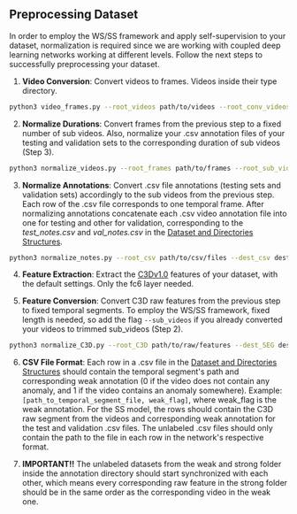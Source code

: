 

## Preprocessing Dataset
In order to employ the WS/SS framework and apply self-supervision to your dataset, normalization is required since we are working with coupled deep learning networks working at different levels. Follow the next steps to successfully preprocessing your dataset.


1. **Video Conversion**: Convert videos to frames. Videos inside their type directory.
```bash
python3 video_frames.py --root_videos path/to/videos --root_conv_videos destination/path/conv/videos --root_frames destination/path/frames
```

2. **Normalize Durations**: Convert frames from the previous step to a fixed number of sub videos. Also, normalize your .csv annotation files of your testing and validation sets to the corresponding duration of sub videos (Step 3).
```bash
python3 normalize_videos.py --root_frames path/to/frames --root_sub_videos destination/path/sub/videos --erase_frames  # Change settings if needed
```

3. **Normalize Annotations**: Convert .csv file annotations (testing sets and validation sets) accordingly to the sub videos from the previous step. Each row of the .csv file corresponds to one temporal frame. After normalizing annotations concatenate each .csv video annotation file into one for testing and other for validation, corresponding to the *test_notes.csv* and *val_notes.csv* in the [Dataset and Directories Structures](https://github.com/DegardinBruno/human_activity_anomaly_IJCB20#dataset-and-directories-structure).
```bash
python3 normalize_notes.py --root_csv path/to/csv/files --dest_csv destination/path/sub/csv/files --fps 30 --duration 16  # Change settings if needed
```

4. **Feature Extraction**: Extract the [C3Dv1.0](https://github.com/facebookarchive/C3D) features of your dataset, with the default settings. Only the fc6 layer needed.

5. **Feature Conversion**: Convert C3D raw features from the previous step to fixed temporal segments. To employ the WS/SS framework, fixed length is needed, so add the flag ```--sub_videos``` if you already converted your videos to trimmed sub_videos (Step 2).
```bash
python3 normalize_C3D.py --root_C3D path/to/raw/features --dest_SEG destination/path/segments --sub_videos
```

6. **CSV File Format**: Each row in a .csv file in the [Dataset and Directories Structures](https://github.com/DegardinBruno/human_activity_anomaly_IJCB20#dataset-and-directories-structure) should contain the temporal segment's path and corresponding weak annotation (0 if the video does not contain any anomaly, and 1 if the video contains an anomaly somewhere). Example: ```[path_to_temporal_segment_file, weak_flag]```, where weak_flag is the weak annotation. For the SS model, the rows should contain the C3D raw segment from the videos and corresponding weak annotation for the test and validation .csv files. The unlabeled .csv files should only contain the path to the file in each row in the network's respective format. 

7. **IMPORTANT!!** The unlabeled datasets from the weak and strong folder inside the annotation directory should start synchronized with each other, which means every corresponding raw feature in the strong folder should be in the same order as the corresponding video in the weak one.
